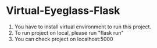 # Virtual-Eyeglass-Flask

1. You have to install virtual environment to run this project.
2. To run project on local, please run "flask run"
3. You can check project on localhost:5000
